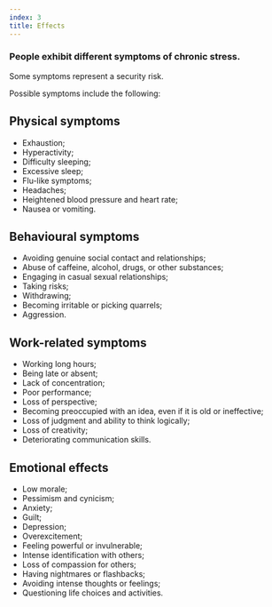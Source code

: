 ```yaml
---
index: 3
title: Effects
---
```

### People exhibit different symptoms of chronic stress.

Some symptoms represent a security risk.  

Possible symptoms include the following:

## Physical symptoms

*   Exhaustion;
*   Hyperactivity;
*   Difficulty sleeping;
*	Excessive sleep;
*   Flu-like symptoms;
*   Headaches;
*   Heightened blood pressure and heart rate;
*   Nausea or vomiting.

## Behavioural symptoms

*   Avoiding genuine social contact and relationships;
*   Abuse of caffeine, alcohol, drugs, or other substances;
*   Engaging in casual sexual relationships;
*   Taking risks;
*   Withdrawing;
*   Becoming irritable or picking quarrels;
*   Aggression.

## Work-related symptoms 

*   Working long hours;
*   Being late or absent;
*   Lack of concentration;
*   Poor performance;
*   Loss of perspective;
*   Becoming preoccupied with an idea, even if it is old or ineffective;
*   Loss of judgment and ability to think logically;
*   Loss of creativity;
*   Deteriorating communication skills. 

## Emotional effects

*   Low morale;
*   Pessimism and cynicism;
*   Anxiety;
*   Guilt;
*   Depression;
*   Overexcitement;
*   Feeling powerful or invulnerable;
*   Intense identification with others;
*	Loss of compassion for others;
*   Having nightmares or flashbacks;
*   Avoiding intense thoughts or feelings;
*   Questioning life choices and activities.